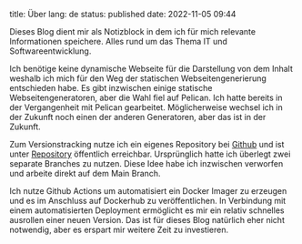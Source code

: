 title: Über
lang: de
status: published
date: 2022-11-05 09:44

Dieses Blog dient mir als Notizblock in dem ich für mich relevante Informationen speichere. Alles rund um das Thema IT und Softwareentwicklung.

Ich benötige keine dynamische Webseite für die Darstellung von dem Inhalt weshalb ich mich für den Weg der statischen Webseitengenerierung entschieden habe. Es gibt inzwischen einige statische Webseitengeneratoren, aber die Wahl fiel auf Pelican. Ich hatte bereits in der Vergangenheit mit Pelican gearbeitet. Möglicherweise wechsel ich in der Zukunft noch einen der anderen Generatoren, aber das ist in der Zukunft.

Zum Versionstracking nutze ich ein eigenes Repository bei [Github](https://www.github.com/) und ist unter [Repository](https://github.com/cfluegel/blog-flgl-tech) öffentlich erreichbar. Ursprünglich hatte ich überlegt zwei separate Branches zu nutzen. Diese Idee habe ich inzwischen verworfen und arbeite direkt auf dem Main Branch.

Ich nutze Github Actions um automatisiert ein Docker Imager zu erzeugen und es im Anschluss auf Dockerhub zu veröffentlichen. In Verbindung mit einem automatisierten Deployment ermöglicht es mir ein relativ schnelles ausrollen einer neuen Version. Das ist für dieses Blog natürlich eher nicht notwendig, aber es erspart mir weitere Zeit zu investieren.
